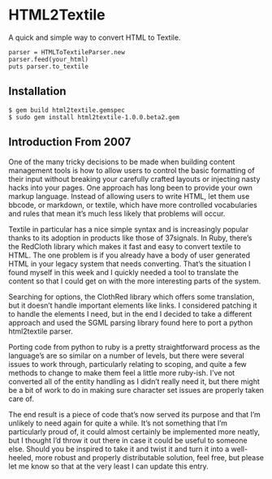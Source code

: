 # HTML2Textile #

A quick and simple way to convert HTML to Textile.

    parser = HTMLToTextileParser.new
    parser.feed(your_html)
    puts parser.to_textile


## Installation ##

    $ gem build html2textile.gemspec
    $ sudo gem install html2textile-1.0.0.beta2.gem

## Introduction From 2007 ##

One of the many tricky decisions to be made when building content management tools is how to allow users to control the basic formatting of their input without breaking your carefully crafted layouts or injecting nasty hacks into your pages. One approach has long been to provide your own markup language. Instead of allowing users to write HTML, let them use bbcode, or markdown, or textile, which have more controlled vocabularies and rules that mean it’s much less likely that problems will occur.

Textile in particular has a nice simple syntax and is increasingly popular thanks to its adoption in products like those of 37signals. In Ruby, there’s the RedCloth library which makes it fast and easy to convert textile to HTML. The one problem is if you already have a body of user generated HTML in your legacy system that needs converting. That’s the situation I found myself in this week and I quickly needed a tool to translate the content so that I could get on with the more interesting parts of the system.

Searching for options, the ClothRed library which offers some translation, but it doesn’t handle important elements like links. I considered patching it to handle the elements I need, but in the end I decided to take a different approach and used the SGML parsing library found here to port a python html2textile parser.

Porting code from python to ruby is a pretty straightforward process as the language’s are so similar on a number of levels, but there were several issues to work through, particularly relating to scoping, and quite a few methods to change to make them feel a little more ruby-ish. I’ve not converted all of the entity handling as I didn’t really need it, but there might be a bit of work to do in making sure character set issues are properly taken care of.

The end result is a piece of code that’s now served its purpose and that I’m unlikely to need again for quite a while. It’s not something that I’m particularly proud of, it could almost certainly be implemented more neatly, but I thought I’d throw it out there in case it could be useful to someone else. Should you be inspired to take it and twist it and turn it into a well-heeled, more robust and properly distributable solution, feel free, but please let me know so that at the very least I can update this entry.